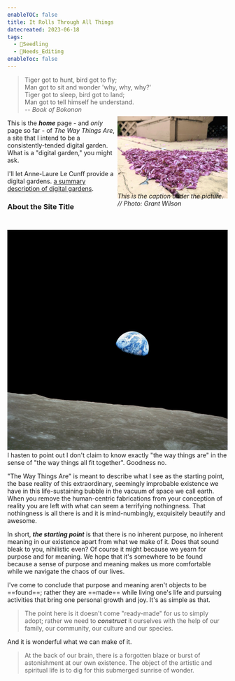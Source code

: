 ```yaml
---
enableTOC: false
title: It Rolls Through All Things
datecreated: 2023-06-18
tags:
  - 🌱Seedling
  - 🧹Needs_Editing
enableToc: false
---
```


>Tiger got to hunt, bird got to fly;  
>Man got to sit and wonder 'why, why, why?'  
>Tiger got to sleep, bird got to land;  
>Man got to tell himself he understand. 
>\
>-- *Book of Bokonon*

<div style="width:50%; float:right; transform: translateY(-1.5em);" markdown="1">

![Where does this show up?](notes/images/Img_6961_2021-May-31.jpg "Apple blossoms still beautiful.")<span style="transform: translateY(-1.2em);display: inline-block;">*This is the caption under the picture. // Photo: Grant Wilson*</span>
</div>
<div style="width:50%; float:right">
</div>

This is the ***home*** page - and *only* page so far - of *The Way Things Are*, a site that I intend to be a consistently-tended digital garden. What is a "digital garden," you might ask.

I'll let Anne-Laure Le Cunff provide a digital gardens. [a summary description of digital gardens](https://nesslabs.com/digital-garden-set-up).

### About the Site Title
 ![Earthrise taken from Apollo 8](notes/images/NASA-Apollo8-Dec24-Earthrise.jpg#right50 "Earthrise - taken by William Anders  during Apollo 8")I hasten to point out I don't claim to know exactly "the way things are" in the sense of "the way things all fit together". Goodness no. 

"The Way Things Are" is meant to describe what I see as the starting point, the base reality of this extraordinary, seemingly improbable existence we have in this life-sustaining bubble in the vacuum of space we call earth. When you remove the human-centric fabrications from your conception of reality you are left with what can seem a terrifying nothingness. That nothingness is all there is and it is mind-numbingly, exquisitely beautify and awesome.

In short, ***the starting point*** is that there is no inherent purpose, no inherent meaning in our existence apart from what we make of it. Does that sound bleak to you, nihilistic even? Of course it might because we yearn for purpose and for meaning. We hope that it's somewhere to be found because a sense of purpose and meaning makes us more comfortable while we navigate the chaos of our lives.

I've come to conclude that purpose and meaning aren't objects to be ==found==; rather they are ==made== while living one's life and pursuing activities that bring one personal growth and joy. It's as simple as that.

>The point here is it doesn't come "ready-made" for us to simply adopt; rather we need to ***construct*** it ourselves with the help of our family, our community, our culture and our species.

And it is wonderful what we can make of it.

>At the back of our brain, there is a forgotten blaze or burst of astonishment at our own existence. The object of the artistic and spiritual life is to dig for this submerged sunrise of wonder.


